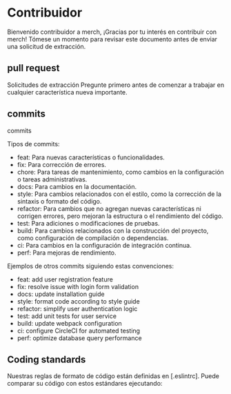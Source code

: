 # Contribuidor

Bienvenido contribuidor a merch, ¡Gracias por tu interés en contribuir con
merch! Tómese un momento para revisar este documento antes de enviar una
solicitud de extracción.

## pull request

Solicitudes de extracción Pregunte primero antes de comenzar a trabajar en
cualquier característica nueva importante.

## commits

commits

Tipos de commits:

- feat: Para nuevas características o funcionalidades.
- fix: Para corrección de errores.
- chore: Para tareas de mantenimiento, como cambios en la configuración o tareas
  administrativas.
- docs: Para cambios en la documentación.
- style: Para cambios relacionados con el estilo, como la corrección de la
  sintaxis o formato del código.
- refactor: Para cambios que no agregan nuevas características ni corrigen
  errores, pero mejoran la estructura o el rendimiento del código.
- test: Para adiciones o modificaciones de pruebas.
- build: Para cambios relacionados con la construcción del proyecto, como
  configuración de compilación o dependencias.
- ci: Para cambios en la configuración de integración continua.
- perf: Para mejoras de rendimiento.

Ejemplos de otros commits siguiendo estas convenciones:

- feat: add user registration feature
- fix: resolve issue with login form validation
- docs: update installation guide
- style: format code according to style guide
- refactor: simplify user authentication logic
- test: add unit tests for user service
- build: update webpack configuration
- ci: configure CircleCI for automated testing
- perf: optimize database query performance

## Coding standards

Nuestras reglas de formato de código están definidas en [.eslintrc]. Puede
comparar su código con estos estándares ejecutando:
